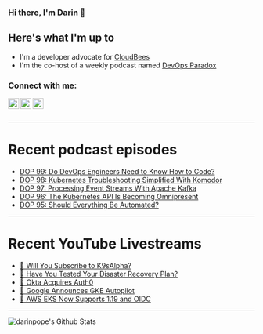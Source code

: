 ### Hi there, I'm Darin 👋

## Here's what I'm up to
- I'm a developer advocate for [CloudBees][cloudbees-website]
- I'm the co-host of a weekly podcast named [DevOps Paradox][dop-website]

### Connect with me:

[<img align="left" alt="darinpope | Twitter" width="22px" src="https://cdn.jsdelivr.net/npm/simple-icons@v3/icons/twitter.svg" />][twitter]
[<img align="left" alt="darinpope | LinkedIn" width="22px" src="https://cdn.jsdelivr.net/npm/simple-icons@v3/icons/linkedin.svg" />][linkedin]
[<img align="left" alt="darinpope | Instagram" width="22px" src="https://cdn.jsdelivr.net/npm/simple-icons@v3/icons/instagram.svg" />][instagram]

<br />
<br />

---

# Recent podcast episodes
<!-- BLOG-POST-LIST:START -->
- [DOP 99: Do DevOps Engineers Need to Know How to Code?](https://www.devopsparadox.com/episodes/do-devops-engineers-need-to-know-how-to-code-99/)
- [DOP 98: Kubernetes Troubleshooting Simplified With Komodor](https://www.devopsparadox.com/episodes/kubernetes-troubleshooting-simplified-with-komodor-98/)
- [DOP 97: Processing Event Streams With Apache Kafka](https://www.devopsparadox.com/episodes/processing-event-streams-with-apache-kafka-97/)
- [DOP 96: The Kubernetes API Is Becoming Omnipresent](https://www.devopsparadox.com/episodes/the-kubernetes-api-is-becoming-omnipresent-96/)
- [DOP 95: Should Everything Be Automated?](https://www.devopsparadox.com/episodes/should-everything-be-automated-95/)
<!-- BLOG-POST-LIST:END -->

---

# Recent YouTube Livestreams
<!-- YOUTUBE:START -->
- [🔴 Will You Subscribe to K9sAlpha?](https://www.youtube.com/watch?v=QR69_o9RZeI)
- [🔴 Have You Tested Your Disaster Recovery Plan?](https://www.youtube.com/watch?v=CHcaV6YRO5Y)
- [🔴  Okta Acquires Auth0](https://www.youtube.com/watch?v=z7mp3GzfUkQ)
- [🔴 Google Announces GKE Autopilot](https://www.youtube.com/watch?v=-0DRK_hFfrw)
- [🔴 AWS EKS Now Supports 1.19 and OIDC](https://www.youtube.com/watch?v=TRlwih7zu9A)
<!-- YOUTUBE:END -->

---

<img align="left" alt="darinpope's Github Stats" src="https://github-readme-stats.codestackr.vercel.app/api?username=darinpope&show_icons=true&hide_border=true" />


[website]: https://www.darinpope.com/
[twitter]: https://twitter.com/darinpope
[youtube]: https://youtube.com/darinpope
[instagram]: https://instagram.com/darinpope
[linkedin]: https://linkedin.com/in/darinpope
[cloudbees-website]: https://www.cloudbees.com/
[dop-website]: https://www.devopsparadox.com/

<!--
**darinpope/darinpope** is a ✨ _special_ ✨ repository because its `README.md` (this file) appears on your GitHub profile.

Here are some ideas to get you started:

- 🔭 I’m currently working on ...
- 🌱 I’m currently learning ...
- 👯 I’m looking to collaborate on ...
- 🤔 I’m looking for help with ...
- 💬 Ask me about ...
- 📫 How to reach me: ...
- 😄 Pronouns: ...
- ⚡ Fun fact: ...
-->
